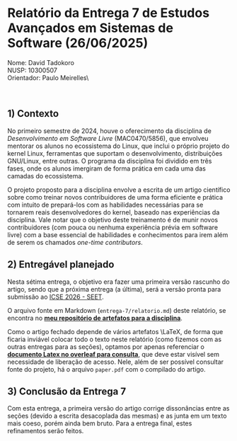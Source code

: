 # Relatório da Entrega 7 de Estudos Avançados em Sistemas de Software (26/06/2025)

Nome: David Tadokoro\
NUSP: 10300507\
Orientador: Paulo Meirelles\

<br>

## 1) Contexto

No primeiro semestre de 2024, houve o oferecimento da disciplina de
*Desenvolvimento em Software Livre* (MAC0470/5856), que envolveu mentorar os
alunos no ecossistema do Linux, que inclui o próprio projeto do kernel Linux,
ferramentas que suportam o desenvolvimento, distribuições GNU/Linux, entre
outras. O programa da disciplina foi dividido em três fases, onde os alunos
imergiram de forma prática em cada uma das camadas do ecossistema.

O projeto proposto para a disciplina envolve a escrita de um artigo científico
sobre como treinar novos contribuidores de uma forma eficiente e prática com
intuito de prepará-los com as habilidades necessárias para se tornarem reais
desenvolvedores do kernel, baseado nas experiências da disciplina. Vale notar
que o objetivo deste treinamento é de munir novos contribuidores (com pouca ou
nenhuma experiência prévia em software livre) com a base essencial de
habilidades e conhecimentos para irem além de serem os chamados _one-time
contributors_.

## 2) Entregável planejado

Nesta sétima entrega, o objetivo era fazer uma primeira versão rascunho do
artigo, sendo que a próxima entrega (a última), será a versão pronta para
submissão ao [ICSE 2026 -
SEET](https://conf.researchr.org/track/icse-2026/icse-2026-software-engineering-education-and-training--seet-).

O arquivo fonte em Markdown (`entrega-7/relatorio.md`) deste relatório, se
encontra no [**meu repositório de artefatos para a
disciplina**](https://github.com/davidbtadokoro/advanced-studies-softsys).

Como o artigo fechado depende de vários artefatos \LaTeX, de forma que ficaria
inviável colocar todo o texto neste relatório (como fizemos com as outras
entregas para as seções), optamos por apenas referenciar o [**documento Latex no
overleaf para
consulta**](https://www.overleaf.com/project/6673313021f8abfcd11f4430), que deve
estar visível sem necessidade de liberação de acesso. Nele, além de ser possível
consultar fonte do projeto, há o arquivo `paper.pdf` com o compilado do artigo.

## 3) Conclusão da Entrega 7

Com esta entrega, a primeira versão do artigo corrige dissonâncias entre as
seções (devido a escrita desacoplada das mesmas) e as junta em um texto mais
coeso, porém ainda bem bruto. Para a entrega final, estes refinamentos serão
feitos.

